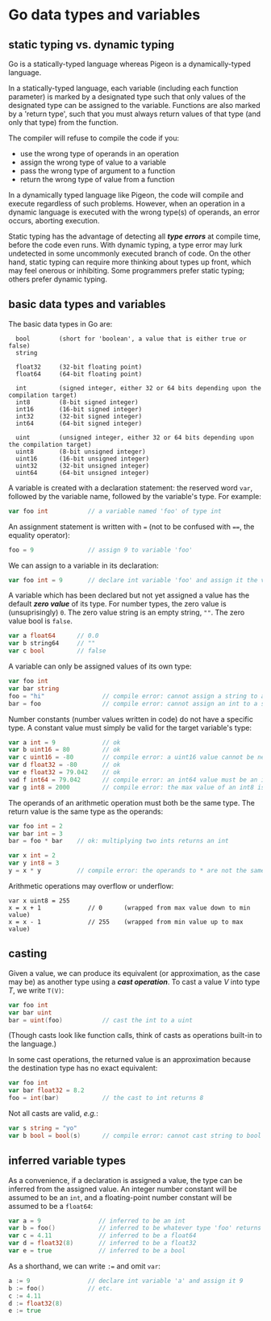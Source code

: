 # Go data types and variables

## static typing vs. dynamic typing

Go is a statically-typed language whereas Pigeon is a dynamically-typed language.

In a statically-typed language, each variable (including each function parameter) is marked by a designated type such that only values of the designated type can be assigned to the variable. Functions are also marked by a 'return type', such that you must always return values of that type (and only that type) from the function.

The compiler will refuse to compile the code if you:

 - use the wrong type of operands in an operation
 - assign the wrong type of value to a variable
 - pass the wrong type of argument to a function
 - return the wrong type of value from a function

In a dynamically typed language like Pigeon, the code will compile and execute regardless of such problems. However, when an operation in a dynamic language is executed with the wrong type(s) of operands, an error occurs, aborting execution.

Static typing has the advantage of detecting all ***type errors*** at compile time, before the code even runs. With dynamic typing, a type error may lurk undetected in some uncommonly executed branch of code. On the other hand, static typing can require more thinking about types up front, which may feel onerous or inhibiting. Some programmers prefer static typing; others prefer dynamic typing.

## basic data types and variables

The basic data types in Go are:

```
  bool        (short for 'boolean', a value that is either true or false)
  string

  float32     (32-bit floating point)
  float64     (64-bit floating point)

  int         (signed integer, either 32 or 64 bits depending upon the compilation target)
  int8        (8-bit signed integer)
  int16       (16-bit signed integer)
  int32       (32-bit signed integer)
  int64       (64-bit signed integer)

  uint        (unsigned integer, either 32 or 64 bits depending upon the compilation target)
  uint8       (8-bit unsigned integer)
  uint16      (16-bit unsigned integer)
  uint32      (32-bit unsigned integer)
  uint64      (64-bit unsigned integer)
 ```

A variable is created with a declaration statement: the reserved word `var`, followed by the variable name, followed by the variable's type. For example:

```go
var foo int           // a variable named 'foo' of type int
```

An assignment statement is written with `=` (not to be confused with `==`, the equality operator):

```go
foo = 9               // assign 9 to variable 'foo'
```

We can assign to a variable in its declaration:

```go
var foo int = 9       // declare int variable 'foo' and assign it the value 9
```

A variable which has been declared but not yet assigned a value has the default ***zero value*** of its type. For number types, the zero value is (unsuprisingly) `0`. The zero value string is an empty string, `""`. The zero value bool is `false`.

```go
var a float64      // 0.0
var b string64     // ""
var c bool         // false
```

A variable can only be assigned values of its own type:

```go
var foo int
var bar string
foo = "hi"                // compile error: cannot assign a string to an int variable
bar = foo                 // compile error: cannot assign an int to a string variable
```

Number constants (number values written in code) do not have a specific type. A constant value must simply be valid for the target variable's type:

```go
var a int = 9             // ok
var b uint16 = 80         // ok
var c uint16 = -80        // compile error: a uint16 value cannot be negative
var d float32 = -80       // ok
var e float32 = 79.042    // ok
vad f int64 = 79.042      // compile error: an int64 value must be an integer
var g int8 = 2000         // compile error: the max value of an int8 is 127
```

The operands of an arithmetic operation must both be the same type. The return value is the same type as the operands:

```go
var foo int = 2
var bar int = 3
bar = foo * bar    // ok: multiplying two ints returns an int

var x int = 2
var y int8 = 3
y = x * y          // compile error: the operands to * are not the same type
```

Arithmetic operations may overflow or underflow:

```
var x uint8 = 255
x = x + 1             // 0      (wrapped from max value down to min value)
x = x - 1             // 255    (wrapped from min value up to max value)
```

## casting

Given a value, we can produce its equivalent (or approximation, as the case may be) as another type using a ***cast operation***. To cast a value *V* into type *T*, we write `T(V)`:


```go
var foo int
var bar uint
bar = uint(foo)           // cast the int to a uint
```

(Though casts look like function calls, think of casts as operations built-in to the language.)

In some cast operations, the returned value is an approximation because the destination type has no exact equivalent:

```go
var foo int
var bar float32 = 8.2
foo = int(bar)            // the cast to int returns 8
```

Not all casts are valid, *e.g.*:

```go
var s string = "yo"
var b bool = bool(s)      // compile error: cannot cast string to bool
```

## inferred variable types

As a convenience, if a declaration is assigned a value, the type can be inferred from the assigned value. An integer number constant will be assumed to be an `int`, and a floating-point number constant will be assumed to be a `float64`:

```go
var a = 9                // inferred to be an int
var b = foo()            // inferred to be whatever type 'foo' returns
var c = 4.11             // inferred to be a float64
var d = float32(8)       // inferred to be a float32
var e = true             // inferred to be a bool
```

As a shorthand, we can write `:=` and omit `var`:

```go
a := 9                // declare int variable 'a' and assign it 9
b := foo()            // etc.
c := 4.11             
d := float32(8)       
e := true             
```






